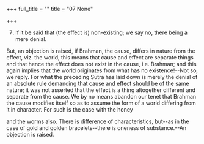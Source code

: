 +++
full_title = ""
title = "07 None"

+++


7. If it be said that (the effect is) non-existing; we say no, there being a mere denial.

But, an objection is raised, if Brahman, the cause, differs in nature from the effect, viz. the world, this means that cause and effect are separate things and that hence the effect does not exist in the cause, i.e. Brahman; and this again implies that the world originates from what has no existence!--Not so, we reply. For what the preceding Sūtra has laid down is merely the denial of an absolute rule demanding that cause and effect should be of the same nature; it was not asserted that the effect is a thing altogether different and separate from the cause. We by no means abandon our tenet that Brahman the cause modifies itself so as to assume the form of a world differing from it in character. For such is the case with the honey

and the worms also. There is difference of characteristics, but--as in the case of gold and golden bracelets--there is oneness of substance.--An objection is raised.

